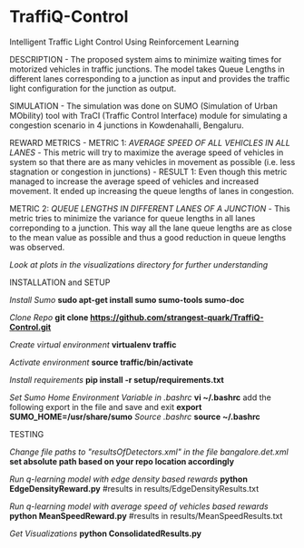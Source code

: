 # TraffiQ-Control
Intelligent Traffic Light Control Using Reinforcement Learning

DESCRIPTION - The proposed system aims to minimize waiting times for motorized vehicles in traffic junctions. The model takes Queue Lengths in different lanes corresponding to a junction as input and provides the traffic light configuration for the junction as output.  

SIMULATION - The simulation was done on SUMO (Simulation of Urban MObility) tool with TraCI (Traffic Control Interface) module for simulating a congestion scenario in 4 junctions in Kowdenahalli, Bengaluru. 

REWARD METRICS - METRIC 1: *AVERAGE SPEED OF ALL VEHICLES IN ALL LANES* - This metric will try to maximize the average speed of vehicles in system so that there are as many vehicles in movement as possible (i.e. less stagnation or congestion in junctions) - RESULT 1: Even though this metric managed to increase the average speed of vehicles and increased movement. It ended up increasing the queue lengths of lanes in congestion. 

METRIC 2: *QUEUE LENGTHS IN DIFFERENT LANES OF A JUNCTION* - This metric tries to minimize the variance for queue lengths in all lanes correponding to a junction. This way all the lane queue lengths are as close to the mean value as possible and thus a good reduction in queue lengths was observed.

*Look at plots in the visualizations directory for further understanding*


INSTALLATION and SETUP

*Install Sumo*
**sudo apt-get install sumo sumo-tools sumo-doc**

*Clone Repo*
**git clone https://github.com/strangest-quark/TraffiQ-Control.git**

*Create virtual environment*
**virtualenv traffic**

*Activate environment*
**source traffic/bin/activate**

*Install requirements*
**pip install -r setup/requirements.txt**

*Set Sumo Home Environment Variable in .bashrc*
**vi ~/.bashrc**
add the following export in the file and save and exit
**export SUMO_HOME=/usr/share/sumo** 
*Source .bashrc*
**source ~/.bashrc**

TESTING 

*Change file paths to "resultsOfDetectors.xml" in the file bangalore.det.xml*
**set absolute path based on your repo location accordingly**


*Run q-learning model with edge density based rewards*
**python EdgeDensityReward.py**
#results in results/EdgeDensityResults.txt

*Run q-learning model with average speed of vehicles based rewards*
**python MeanSpeedReward.py**
#results in results/MeanSpeedResults.txt

*Get Visualizations*
**python ConsolidatedResults.py**






